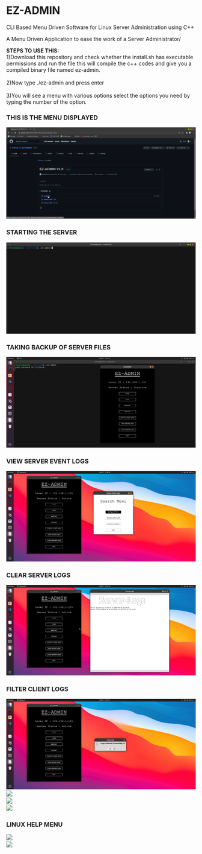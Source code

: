 
# EZ-ADMIN

CLI Based Menu Driven Software for Linux Server Administration using C++

A Menu Driven Application to ease the work of a Server Administrator/

<b>STEPS TO USE THIS:</b><br>
        1)Download this repository and check whether the install.sh has executable permissions and run the file this will compile the c++ codes and give you a compiled binary file named ez-admin.<br><br>
        2)Now type ./ez-admin and press enter <br><br>
        3)You will see a menu with various options select the options you need by typing the number of the option.</p>

<h3>THIS IS THE MENU DISPLAYED</h3>
<img src =/img/1.png>
<br>

<h3>STARTING THE SERVER</h3>
<img src =/img/2.png>
<br>

<h3>TAKING BACKUP OF SERVER FILES</h3>
<img src =/img/3.png>
<br>


<h3>VIEW SERVER EVENT LOGS</h3>
<img src =/img/6.png>
<br>

<h3>CLEAR SERVER LOGS</h3>
<img src =/img/7.png>
<br>

<h3>FILTER CLIENT LOGS</h3>
<img src =/img/8.png>
<br>
<img src =/img/9.png>
<br>
<img src =/img/10.png>
<br>
<img src =/img/11.png>

<h3>LINUX HELP MENU</h3>
<img src =/img/12.png>
<br>
<img src =/img/13.png>
